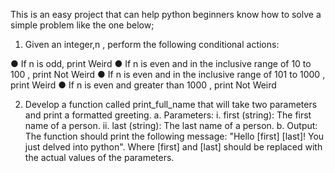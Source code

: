 This is an easy project that can help python beginners know how to solve a simple problem like the one below;
1. Given an integer,n , perform the following conditional actions:

● If n is odd, print Weird
● If n is even and in the inclusive range of 10 to 100 , print Not Weird
● If n is even and in the inclusive range of 101 to 1000 , print Weird
● If n is even and greater than 1000 , print Not Weird

2. Develop a function called print_full_name that will take two parameters and print a
formatted greeting.
a. Parameters:
i. first (string): The first name of a person.
ii. last (string): The last name of a person.
b. Output: The function should print the following message: "Hello [first] [last]! You
just delved into python". Where [first] and [last] should be replaced with the actual
values of the parameters.
